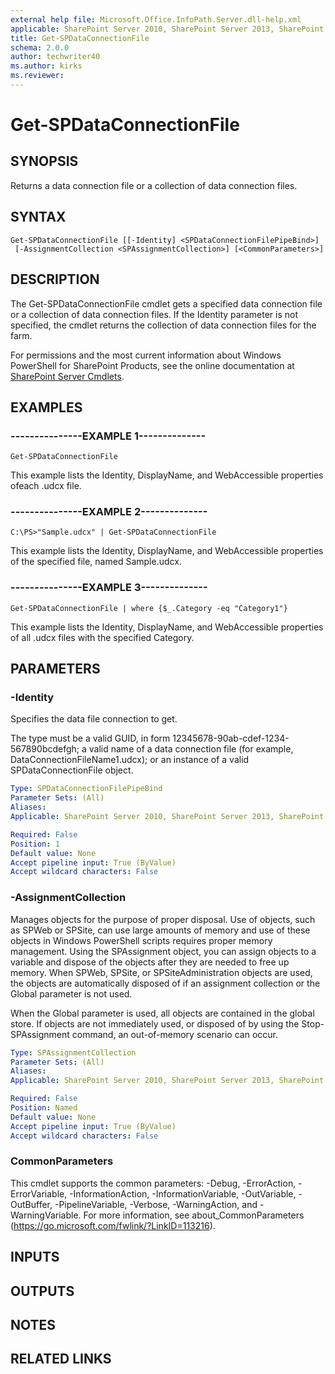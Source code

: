 ```yaml
---
external help file: Microsoft.Office.InfoPath.Server.dll-help.xml
applicable: SharePoint Server 2010, SharePoint Server 2013, SharePoint Server 2016, SharePoint Server 2019
title: Get-SPDataConnectionFile
schema: 2.0.0
author: techwriter40
ms.author: kirks
ms.reviewer:
---
```


# Get-SPDataConnectionFile

## SYNOPSIS
Returns a data connection file or a collection of data connection files.

## SYNTAX

```
Get-SPDataConnectionFile [[-Identity] <SPDataConnectionFilePipeBind>]
 [-AssignmentCollection <SPAssignmentCollection>] [<CommonParameters>]
```

## DESCRIPTION
The Get-SPDataConnectionFile cmdlet gets a specified data connection file or a collection of data connection files.
If the Identity parameter is not specified, the cmdlet returns the collection of data connection files for the farm.

For permissions and the most current information about Windows PowerShell for SharePoint Products, see the online documentation at [SharePoint Server Cmdlets](https://docs.microsoft.com/powershell/sharepoint/sharepoint-server/sharepoint-server-cmdlets).

## EXAMPLES

### ---------------EXAMPLE 1-------------- 
```
Get-SPDataConnectionFile
```

This example lists the Identity, DisplayName, and WebAccessible properties ofeach .udcx file.

### ---------------EXAMPLE 2-------------- 
```
C:\PS>"Sample.udcx" | Get-SPDataConnectionFile
```

This example lists the Identity, DisplayName, and WebAccessible properties of the specified file, named Sample.udcx.

### ---------------EXAMPLE 3-------------- 
```
Get-SPDataConnectionFile | where {$_.Category -eq "Category1"}
```

This example lists the Identity, DisplayName, and WebAccessible properties of all .udcx files with the specified Category.

## PARAMETERS

### -Identity
Specifies the data file connection to get.

The type must be a valid GUID, in form 12345678-90ab-cdef-1234-567890bcdefgh; a valid name of a data connection file (for example, DataConnectionFileName1.udcx); or an instance of a valid SPDataConnectionFile object.

```yaml
Type: SPDataConnectionFilePipeBind
Parameter Sets: (All)
Aliases: 
Applicable: SharePoint Server 2010, SharePoint Server 2013, SharePoint Server 2016, SharePoint Server 2019

Required: False
Position: 1
Default value: None
Accept pipeline input: True (ByValue)
Accept wildcard characters: False
```

### -AssignmentCollection
Manages objects for the purpose of proper disposal.
Use of objects, such as SPWeb or SPSite, can use large amounts of memory and use of these objects in Windows PowerShell scripts requires proper memory management.
Using the SPAssignment object, you can assign objects to a variable and dispose of the objects after they are needed to free up memory.
When SPWeb, SPSite, or SPSiteAdministration objects are used, the objects are automatically disposed of if an assignment collection or the Global parameter is not used.

When the Global parameter is used, all objects are contained in the global store.
If objects are not immediately used, or disposed of by using the Stop-SPAssignment command, an out-of-memory scenario can occur.

```yaml
Type: SPAssignmentCollection
Parameter Sets: (All)
Aliases: 
Applicable: SharePoint Server 2010, SharePoint Server 2013, SharePoint Server 2016, SharePoint Server 2019

Required: False
Position: Named
Default value: None
Accept pipeline input: True (ByValue)
Accept wildcard characters: False
```

### CommonParameters
This cmdlet supports the common parameters: -Debug, -ErrorAction, -ErrorVariable, -InformationAction, -InformationVariable, -OutVariable, -OutBuffer, -PipelineVariable, -Verbose, -WarningAction, and -WarningVariable. For more information, see about_CommonParameters (https://go.microsoft.com/fwlink/?LinkID=113216).

## INPUTS

## OUTPUTS

## NOTES

## RELATED LINKS

